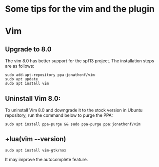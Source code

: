 # Some tips for the vim and the plugin

# Vim
## Upgrade to 8.0
The vim 8.0 has better support for the spf13 project.
The installation steps are as follows:

	sudo add-apt-repository ppa:jonathonf/vim
	sudo apt update
	sudo apt install vim



## Uninstall Vim 8.0:
To uninstall Vim 8.0 and downgrade it to the stock version in Ubuntu repository, run the command below to purge the PPA:

	sudo apt install ppa-purge && sudo ppa-purge ppa:jonathonf/vim


## +lua(vim --version)

	sudo apt install vim-gtk/nox

It may improve the autocomplete feature.

